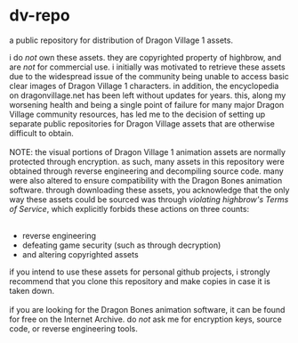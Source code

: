 # dv-repo
a public repository for distribution of Dragon Village 1 assets.
<br>
<div>
i do <i>not</i> own these assets. they are copyrighted property of highbrow, and are <i>not</i> for commercial use. i initially was motivated to retrieve these assets due to the widespread issue of the community being unable to access basic clear images of Dragon Village 1 characters. in addition, the encyclopedia on dragonvillage.net has been left without updates for years. this, along my worsening health and being a single point of failure for many major Dragon Village community resources, has led me to the decision of setting up separate public repositories for Dragon Village assets that are otherwise difficult to obtain.
<br><br>
NOTE: the visual portions of Dragon Village 1 animation assets are normally protected through encryption. as such, many assets in this repository were obtained through reverse engineering and decompiling source code. many were also altered to ensure compatibility with the Dragon Bones animation software. through downloading these assets, you acknowledge that the only way these assets could be sourced was through <i>violating highbrow's Terms of Service</i>, which explicitly forbids these actions on three counts:
<br><br>
<ul>
<li>reverse engineering</li>
<li>defeating game security (such as through decryption)</li>
<li>and altering copyrighted assets</li>
</ul>
</div>
<div>
if you intend to use these assets for personal github projects, i strongly recommend that you clone this repository and make copies in case it is taken down.
<br><br>
if you are looking for the Dragon Bones animation software, it can be found for free on the Internet Archive. do <i>not</i> ask me for encryption keys, source code, or reverse engineering tools.
</div>
